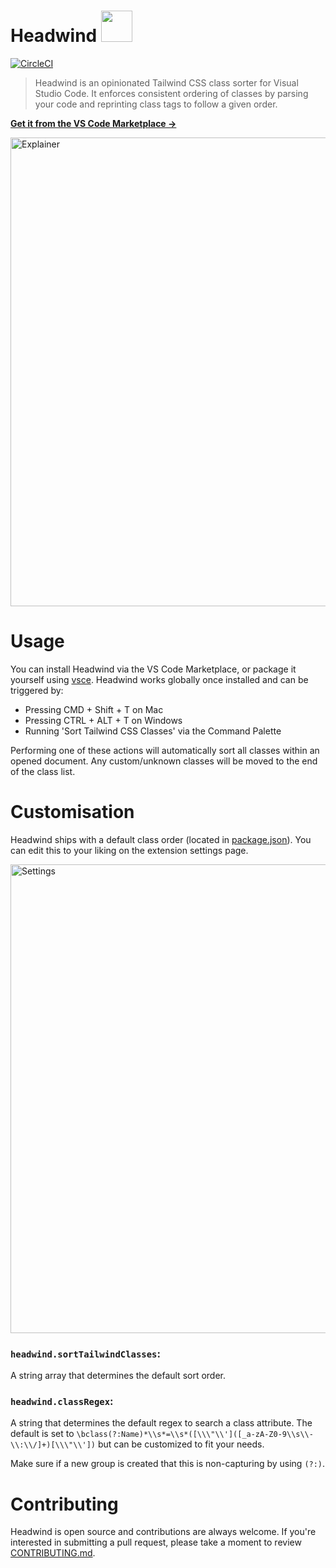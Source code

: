 # Headwind  <img src="https://github.com/heybourn/headwind/blob/master/icon.png?raw=true" width="50">

[![CircleCI](https://circleci.com/gh/heybourn/headwind.svg?style=svg)](https://circleci.com/gh/heybourn/headwind)

> Headwind is an opinionated Tailwind CSS class sorter for Visual Studio Code. It enforces consistent ordering of classes by parsing your code and reprinting class tags to follow a given order.

**[Get it from the VS Code Marketplace →](https://marketplace.visualstudio.com/items?itemName=heybourn.headwind)**

<img src="https://github.com/heybourn/headwind/blob/master/img/explainer.gif?raw=true" alt="Explainer" width="750px">

# Usage

You can install Headwind via the VS Code Marketplace, or package it yourself using [vsce](https://code.visualstudio.com/api/working-with-extensions/publishing-extension). Headwind works globally once installed and can be triggered by:

* Pressing CMD + Shift + T on Mac
* Pressing CTRL + ALT + T on Windows
* Running 'Sort Tailwind CSS Classes' via the Command Palette

Performing one of these actions will automatically sort all classes within an opened document. Any custom/unknown classes will be moved to the end of the class list.

# Customisation

Headwind ships with a default class order (located in [package.json](package.json)). You can edit this to your liking on the extension settings page.

<img src="https://github.com/heybourn/headwind/blob/master/img/settings.png?raw=true" alt="Settings" width="750px">

### `headwind.sortTailwindClasses`:

A string array that determines the default sort order.

### `headwind.classRegex`:

A string that determines the default regex to search a class attribute.
The default is set to `\bclass(?:Name)*\\s*=\\s*([\\\"\\']([_a-zA-Z0-9\\s\\-\\:\\/]+)[\\\"\\'])` but can be customized to fit your needs.

Make sure if a new group is created that this is non-capturing by using `(?:)`.

# Contributing

Headwind is open source and contributions are always welcome. If you're interested in submitting a pull request, please take a moment to review [CONTRIBUTING.md](.github/CONTRIBUTING.md).
